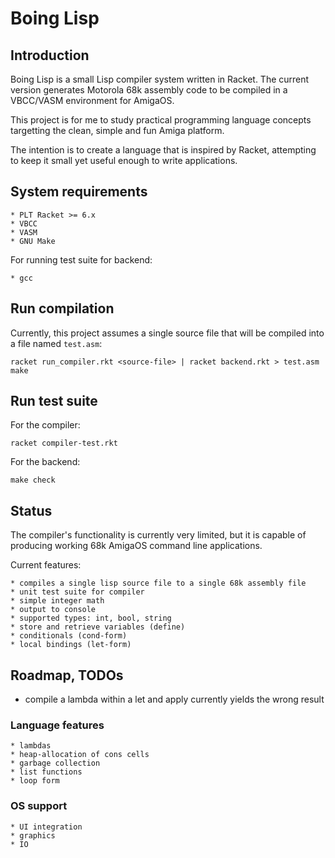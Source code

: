 # Boing Lisp

## Introduction

Boing Lisp is a small Lisp compiler system written in Racket. The current version
generates Motorola 68k assembly code to be compiled in a VBCC/VASM environment
for AmigaOS.

This project is for me to study practical programming language concepts targetting
the clean, simple and fun Amiga platform.

The intention is to create a language that is inspired by Racket, attempting to
keep it small yet useful enough to write applications.

## System requirements

    * PLT Racket >= 6.x
    * VBCC
    * VASM
    * GNU Make

For running test suite for backend:

    * gcc

## Run compilation

Currently, this project assumes a single source file that will
be compiled into a file named `test.asm`:

```
racket run_compiler.rkt <source-file> | racket backend.rkt > test.asm
make
```

## Run test suite

For the compiler:

```
racket compiler-test.rkt
```

For the backend:

```
make check
```

## Status

The compiler's functionality is currently very limited, but it is capable of
producing working 68k AmigaOS command line applications.

Current features:

    * compiles a single lisp source file to a single 68k assembly file
    * unit test suite for compiler
    * simple integer math
    * output to console
    * supported types: int, bool, string
    * store and retrieve variables (define)
    * conditionals (cond-form)
    * local bindings (let-form)

## Roadmap, TODOs

- compile a lambda within a let and apply
  currently yields the wrong result

### Language features

    * lambdas
    * heap-allocation of cons cells
    * garbage collection
    * list functions
    * loop form

### OS support

    * UI integration
    * graphics
    * IO
